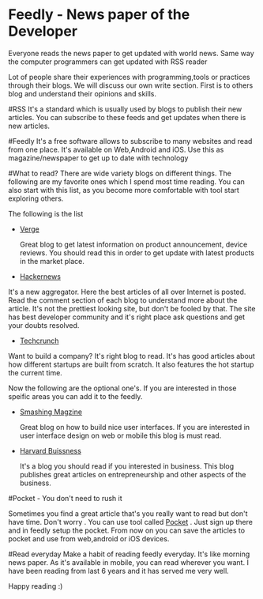 # Feedly - News paper of the Developer
Everyone reads the news paper to get updated with world news. Same way the computer programmers can get updated with RSS reader

Lot of people share their experiences with programming,tools or practices through their blogs. We will discuss our own write section. First is to others blog and understand their opinions and skills.

#RSS
It's a standard which is usually used by blogs to publish their new articles. You can subscribe to these feeds and get updates when there is new articles.

#Feedly
It's a free software allows to subscribe to many websites and read from one place. It's available on Web,Android and iOS. Use this as magazine/newspaper to get up to date with technology

#What to read?
There are wide variety blogs on different things. The following are my favorite ones which I spend most time reading. You can also start with this list, as you become more comfortable with tool start exploring others.

The following is the list

  * [Verge](http://www.theverge.com)

    Great blog to get latest information on product announcement, device reviews. You should read this in order to get update with latest products in the market place.

  * [Hackernews](http://news.ycombinator.com)

 It's a new aggregator. Here the best articles of all over Internet is posted. Read the comment section of each blog to understand more about the article. It's not the prettiest looking site, but don't be fooled by that. The site has best developer community and it's right place ask questions and get your doubts resolved.

  * [Techcrunch](http://www.techcrunch.com])

  Want to build a company? It's right blog to read. It's has good articles about how different startups are built from scratch. It also features the hot startup the current time.


Now the following are the optional one's. If you are interested in those speific areas you can add it to the feedly.

* [Smashing Magzine](http://www.smashingmagazine.com)

    Great blog on how to build nice user interfaces. If you are interested in user interface design on web or mobile this blog is must read.


* [Harvard Buissness](http://blogs.hbr.org)

  It's a blog you should read if you interested in business. This blog publishes great articles on entrepreneurship and other aspects of the business.



#Pocket - You don't need to rush it

Sometimes you find a great article that's you really want to read but don't have time. Don't worry . You can use tool called [Pocket](http://www.pocket.com) . Just sign up there and in feedly setup the pocket. From now on you can save the articles to pocket and use from web,android or iOS devices.

#Read everyday
Make a habit of reading feedly everyday. It's like morning news paper. As it's available in mobile, you can read wherever you want. I have been reading from last 6 years and it has served me very well.

Happy reading :)






